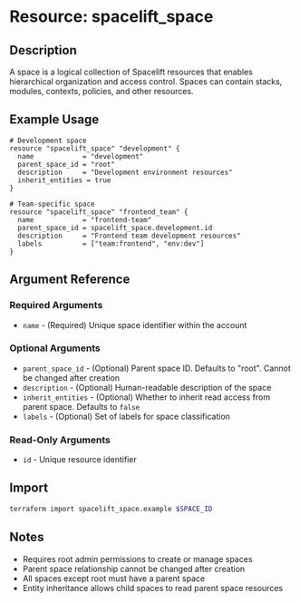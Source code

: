 # Resource: spacelift_space

## Description
A space is a logical collection of Spacelift resources that enables hierarchical organization and access control. Spaces can contain stacks, modules, contexts, policies, and other resources.

## Example Usage
```hcl
# Development space
resource "spacelift_space" "development" {
  name            = "development"
  parent_space_id = "root"
  description     = "Development environment resources"
  inherit_entities = true
}

# Team-specific space
resource "spacelift_space" "frontend_team" {
  name            = "frontend-team"
  parent_space_id = spacelift_space.development.id
  description     = "Frontend team development resources"
  labels          = ["team:frontend", "env:dev"]
}
```

## Argument Reference

### Required Arguments
* `name` - (Required) Unique space identifier within the account

### Optional Arguments
* `parent_space_id` - (Optional) Parent space ID. Defaults to "root". Cannot be changed after creation
* `description` - (Optional) Human-readable description of the space
* `inherit_entities` - (Optional) Whether to inherit read access from parent space. Defaults to `false`
* `labels` - (Optional) Set of labels for space classification

### Read-Only Arguments
* `id` - Unique resource identifier

## Import
```bash
terraform import spacelift_space.example $SPACE_ID
```

## Notes
* Requires root admin permissions to create or manage spaces
* Parent space relationship cannot be changed after creation
* All spaces except root must have a parent space
* Entity inheritance allows child spaces to read parent space resources